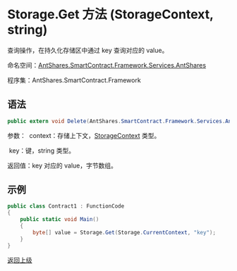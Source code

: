 # Storage.Get 方法 (StorageContext, string)

查询操作，在持久化存储区中通过 key 查询对应的 value。

命名空间：[AntShares.SmartContract.Framework.Services.AntShares](../../Neo.md)

程序集：AntShares.SmartContract.Framework

## 语法

```c#
public extern void Delete(AntShares.SmartContract.Framework.Services.AntShares.StorageContext context, string key)
```

参数：
​	context：存储上下文，[StorageContext](../StorageContex.md) 类型。

​	key：键，string 类型。

返回值：key 对应的 value，字节数组。

## 示例

```c#
public class Contract1 : FunctionCode
{
    public static void Main()
    {
        byte[] value = Storage.Get(Storage.CurrentContext, "key");
    }
}
```



[返回上级](../Storage.md)